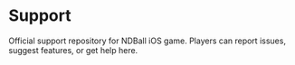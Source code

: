 # Support
Official support repository for NDBall iOS game. Players can report issues, suggest features, or get help here.
